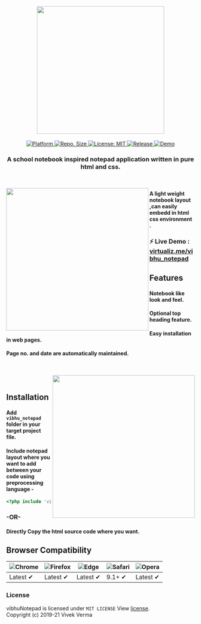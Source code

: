 
<h2 align="center"> <img src="https://github.com/vivekverma007/vibhu_notepad/blob/master/preview/app_title.png" width="340" /> </h2>

<p align="center">
	<a href="https://www.google.com/search?q=web">
    <img src="https://img.shields.io/badge/Platform-Web-yellow.svg?color=red"
      alt="Platform" />
  </a>
  	
  <a href="https://github.com/vivekverma007/Vibhu_notepad">
    <img src="https://img.shields.io/github/repo-size/vivekverma007/Vibhu_notepad.svg?color=orange"
      alt="Repo. Size" />
  </a>
  	<a href="https://github.com/vivekverma007/Vibhu_notepad/blob/master/LICENSE">
    <img src="https://img.shields.io/github/license/vivekverma007/Vibhu_notepad.svg?color=blue"
      alt="License: MIT" />
  </a>
  	<a href="https://github.com/vivekverma007/Vibhu_notepad">
    <img src="https://img.shields.io/badge/Release-v1.1-darklime.svg?style=flat"
      alt="Release" />
  </a>
  
 
  <a href="https://virtualizmepagelayout.netlify.com/">
    <img src="https://img.shields.io/badge/⚡ live demo-here-green.svg?style=flat"
      alt="Demo" />
  </a>
  
  <h3 align="center">A school notebook inspired notepad application written in pure html and css.</h3>

</p>


​
​



<img align="left" src="https://github.com/vivekverma007/Vibhu_notepad/blob/master/preview/Preview1.PNG" width="380" /> 


#### A light weight notebook layout ,can easily embedd in html css environment .
### ⚡ Live Demo : [virtualiz.me/vibhu_notepad](https://virtualizmepagelayout.netlify.com/)
## Features

#### Notebook like look and feel.
    
#### Optional top heading feature.
  
#### Easy installation in web pages.
  
#### Page no. and date are automatically maintained.
    
​
​
​

<img align="right" src="https://github.com/vivekverma007/Vibhu_notepad/blob/master/preview/Preview2.gif" width="380" /> 

​​​​​


## Installation
 #### Add `vibhu_notepad` folder in your target project file.
 #### Include notepad layout where you want to add between your code using preprocessing language -

```php
<?php include 'vibhu_notepad/notepad.html';?>
```
### -OR-
 #### Directly Copy the html source code where you want.

## Browser Compatibility
![Chrome](https://raw.github.com/alrra/browser-logos/master/src/chrome/chrome_48x48.png) | ![Firefox](https://raw.github.com/alrra/browser-logos/master/src/firefox/firefox_48x48.png) | ![Edge](https://raw.github.com/alrra/browser-logos/master/src/edge/edge_48x48.png) | ![Safari](https://raw.github.com/alrra/browser-logos/master/src/safari/safari_48x48.png) | ![Opera](https://raw.github.com/alrra/browser-logos/master/src/opera/opera_48x48.png)
--- | --- | --- | --- | --- |
Latest ✔ | Latest ✔ | Latest ✔ | 9.1+ ✔ | Latest ✔ |

### License
vibhuNotepad is licensed under `MIT LICENSE` View [license](https://github.com/vivekverma007/Vibhu_notepad/blob/master/LICENSE).<br>
Copyright (c) 2019-21 Vivek Verma
